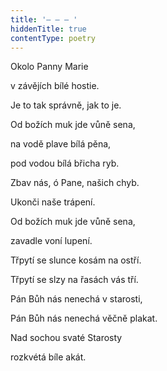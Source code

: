 ```yaml
---
title: '– – – '
hiddenTitle: true
contentType: poetry
---
```


Okolo Panny Marie

v závějích bílé hostie.

Je to tak správně, jak to je.

Od božích muk jde vůně sena,

na vodě plave bílá pěna,

pod vodou bílá břicha ryb.

Zbav nás, ó Pane, našich chyb.

Ukonči naše trápení.

Od božích muk jde vůně sena,

zavadle voní lupení.

Třpytí se slunce kosám na ostří.

Třpytí se slzy na řasách vás tří.

Pán Bůh nás nenechá v starosti,

Pán Bůh nás nenechá věčně plakat.

Nad sochou svaté Starosty

rozkvétá bíle akát.
